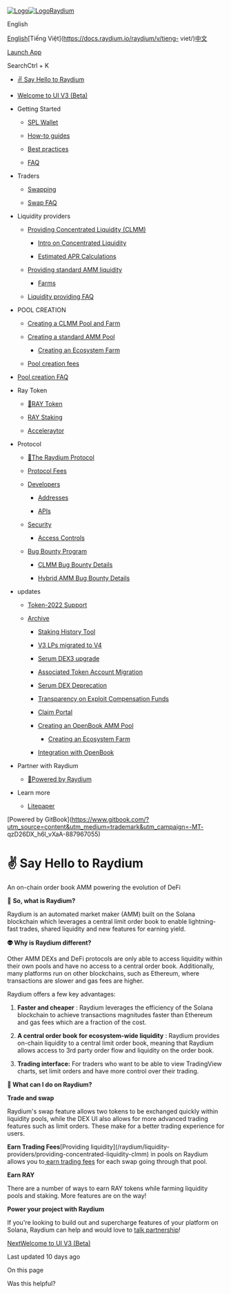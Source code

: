 [![Logo](https://docs.raydium.io/~gitbook/image?url=https%3A%2F%2Fdocs.raydium.io%2Fraydium%2F%7Egitbook%2Ficon%3Fsize%3Dmedium%26theme%3Dlight&width=32&dpr=4&quality=100&sign=eda1c07c66664334b941f6b17e7ecc82569bd41662ad04c279e23baa9bae4fdb)![Logo](https://docs.raydium.io/~gitbook/image?url=https%3A%2F%2Fdocs.raydium.io%2Fraydium%2F%7Egitbook%2Ficon%3Fsize%3Dmedium%26theme%3Ddark&width=32&dpr=4&quality=100&sign=10d8180fac35826c8502c42e47efc6a4a857b13ed401c374f315315c192059c9)Raydium](/raydium)

English

[English](https://docs.raydium.io/raydium/)[Tiếng
Việt](https://docs.raydium.io/raydium/v/tieng-
viet/)[中文](https://docs.raydium.io/raydium/v/zhong-wen/)

[ Launch App](https://raydium.io/swap/)

SearchCtrl \+ K

  * [✌️ Say Hello to Raydium](/raydium)

  * [Welcome to UI V3 (Beta)](/raydium/welcome-to-ui-v3-beta)

  * Getting Started

    * [SPL Wallet](/raydium/getting-started/spl-wallets)

    * [How-to guides](/raydium/getting-started/how-to-guides)

    * [Best practices](/raydium/getting-started/best-practices)

    * [FAQ](/raydium/getting-started/faq)

  * Traders

    * [Swapping](/raydium/traders/swapping)

    * [Swap FAQ](/raydium/traders/trade-and-swap)

  * Liquidity providers

    * [Providing Concentrated Liquidity (CLMM)](/raydium/liquidity-providers/providing-concentrated-liquidity-clmm)

      * [Intro on Concentrated Liquidity](/raydium/liquidity-providers/providing-concentrated-liquidity-clmm/intro-on-concentrated-liquidity)

      * [Estimated APR Calculations](/raydium/liquidity-providers/providing-concentrated-liquidity-clmm/estimated-apr-calculations)

    * [Providing standard AMM liquidity](/raydium/liquidity-providers/liquidity-pools)

      * [Farms](/raydium/liquidity-providers/liquidity-pools/raydium-farms)

    * [Liquidity providing FAQ](/raydium/liquidity-providers/liquidity-providing-faq)

  * POOL CREATION

    * [Creating a CLMM Pool and Farm](/raydium/pool-creation/creating-a-clmm-pool-and-farm)

    * [Creating a standard AMM Pool](/raydium/pool-creation/creating-a-standard-amm-pool)

      * [Creating an Ecosystem Farm](/raydium/pool-creation/creating-a-standard-amm-pool/creating-an-ecosystem-farm)

    * [Pool creation fees](/raydium/pool-creation/pool-creation-fees)

  * [Pool creation FAQ](/raydium/pool-creation-faq)

  * Ray Token

    * [🧬RAY Token](/raydium/ray_token/the-ray-token)

    * [RAY Staking](/raydium/ray_token/stake-ray)

    * [Acceleraytor](/raydium/ray_token/acceleraytor)

  * Protocol

    * [🧬The Raydium Protocol](/raydium/protocol/untitled-1)

    * [Protocol Fees](/raydium/protocol/protocol-fees)

    * [Developers](/raydium/protocol/developers)

      * [Addresses](/raydium/protocol/developers/addresses)

      * [APIs](/raydium/protocol/developers/apis)

    * [Security](/raydium/protocol/security)

      * [Access Controls](/raydium/protocol/security/access-controls)

    * [Bug Bounty Program](/raydium/protocol/bug-bounty-program)

      * [CLMM Bug Bounty Details](/raydium/protocol/bug-bounty-program/clmm-bug-bounty-details)

      * [Hybrid AMM Bug Bounty Details](/raydium/protocol/bug-bounty-program/hybrid-amm-bug-bounty-details)

  * updates

    * [Token-2022 Support](/raydium/updates/token-2022-support)

    * [Archive](/raydium/updates/archive)

      * [Staking History Tool](/raydium/updates/archive/staking-history-tool)

      * [V3 LPs migrated to V4](/raydium/updates/archive/v4-migration)

      * [Serum DEX3 upgrade](/raydium/updates/archive/upgrading-to-serum-dex3)

      * [Associated Token Account Migration](/raydium/updates/archive/associated-token-account-migration)

      * [Serum DEX Deprecation](/raydium/updates/archive/serum-dex-deprecation)

      * [Transparency on Exploit Compensation Funds](/raydium/updates/archive/transparency-on-exploit-compensation-funds)

      * [Claim Portal](/raydium/updates/archive/claim-portal)

      * [Creating an OpenBook AMM Pool](/raydium/updates/archive/creating-an-openbook-amm-pool)

        * [Creating an Ecosystem Farm](/raydium/updates/archive/creating-an-openbook-amm-pool/creating-an-ecosystem-farm)

      * [Integration with OpenBook](/raydium/updates/archive/integration-with-openbook)

  * Partner with Raydium

    * [🦾Powered by Raydium](/raydium/partner-with-raydium/powered-by-raydium)

  * Learn more

    * [Litepaper](/raydium/learn-more/litepaper)

[Powered by
GitBook](https://www.gitbook.com/?utm_source=content&utm_medium=trademark&utm_campaign=-MT-
qzD26DX_h6l_vXaA-887967055)

# ✌️ Say Hello to Raydium

An on-chain order book AMM powering the evolution of DeFi

🧬 **So, what is Raydium?**

Raydium is an automated market maker (AMM) built on the Solana blockchain
which leverages a central limit order book to enable lightning-fast trades,
shared liquidity and new features for earning yield.

**👽 Why is Raydium different?**

Other AMM DEXs and DeFi protocols are only able to access liquidity within
their own pools and have no access to a central order book. Additionally, many
platforms run on other blockchains, such as Ethereum, where transactions are
slower and gas fees are higher.

Raydium offers a few key advantages:

  1. **Faster and cheaper** : Raydium leverages the efficiency of the Solana blockchain to achieve transactions magnitudes faster than Ethereum and gas fees which are a fraction of the cost.

  2. **A central order book for ecosystem-wide liquidity** : Raydium provides on-chain liquidity to a central limit order book, meaning that Raydium allows access to 3rd party order flow and liquidity on the order book. 

  3. **Trading interface:** For traders who want to be able to view TradingView charts, set limit orders and have more control over their trading.

**🧐 What can I do on Raydium?**

**Trade and swap**

Raydium's swap feature allows two tokens to be exchanged quickly within
liquidity pools, while the DEX UI also allows for more advanced trading
features such as limit orders. These make for a better trading experience for
users.

**Earn Trading Fees**[Providing liquidity](/raydium/liquidity-
providers/providing-concentrated-liquidity-clmm) in pools on Raydium allows
you to[ earn trading fees](/raydium/protocol/protocol-fees) for each swap
going through that pool.

**Earn RAY**

There are a number of ways to earn RAY tokens while farming liquidity pools
and staking. More features are on the way!

**Power your project with Raydium**

If you're looking to build out and supercharge features of your platform on
Solana, Raydium can help and would love to [talk
partnership](mailto:connect@raydium.io)!

[NextWelcome to UI V3 (Beta)](/raydium/welcome-to-ui-v3-beta)

Last updated 10 days ago

On this page

Was this helpful?

